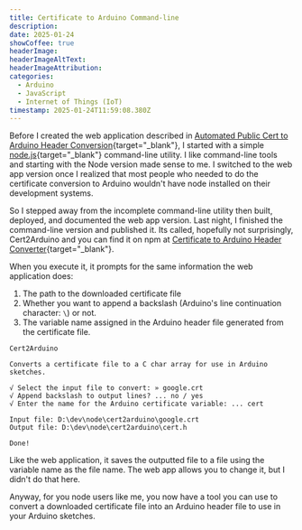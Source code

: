 ```yaml
---
title: Certificate to Arduino Command-line
description: 
date: 2025-01-24
showCoffee: true
headerImage: 
headerImageAltText: 
headerImageAttribution: 
categories:
  - Arduino
  - JavaScript  
  - Internet of Things (IoT)
timestamp: 2025-01-24T11:59:08.380Z
---
```


Before I created the web application described in [Automated Public Cert to Arduino Header Conversion](/posts/2025/public-cert-arduino/){target="_blank"}, I started with a simple [node.js](https://nodejs.org/en){target="_blank"} command-line utility. I like command-line tools and starting with the Node version made sense to me. I switched to the web app version once I realized that most people who needed to do the certificate conversion to Arduino wouldn't have node installed on their development systems. 

So I stepped away from the incomplete command-line utility then built, deployed, and documented the web app version. Last night, I finished the command-line version and published it. Its called, hopefully not surprisingly, Cert2Arduino and you can find it on npm at [Certificate to Arduino Header Converter](https://npmjs.com/package/cert2arduino){target="_blank"}.

When you execute it, it prompts for the same information the web application does:

1. The path to the downloaded certificate file
2. Whether you want to append a backslash (Arduino's line continuation character: `\`) or not.
3. The variable name assigned in the Arduino header file generated from the certificate file.

```text
Cert2Arduino

Converts a certificate file to a C char array for use in Arduino sketches.

√ Select the input file to convert: » google.crt
√ Append backslash to output lines? ... no / yes
√ Enter the name for the Arduino certificate variable: ... cert

Input file: D:\dev\node\cert2arduino\google.crt
Output file: D:\dev\node\cert2arduino\cert.h

Done!
```

Like the web application, it saves the outputted file to a file using the variable name as the file name. The web app allows you to change it, but I didn't do that here. 

Anyway, for you node users like me, you now have a tool you can use to convert a downloaded certificate file into an Arduino header file to use in your Arduino sketches.
